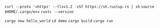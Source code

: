 `curl --proto '=https' --tlsv1.2 -sSf https://sh.rustup.rs | sh`
`source $HOME/.cargo/env`
`rustc --version`

`cargo new hello_world`
`cd demo`
`cargo build`
`cargo run`
